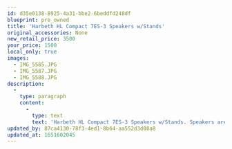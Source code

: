 ```yaml
---
id: d35e0138-8925-4a31-bbe2-6beddfd248df
blueprint: pre_owned
title: 'Harbeth HL Compact 7ES-3 Speakers w/Stands'
original_accessories: None
new_retail_price: 3500
your_price: 1500
local_only: true
images:
  - IMG_5585.JPG
  - IMG_5587.JPG
  - IMG_5588.JPG
description:
  -
    type: paragraph
    content:
      -
        type: text
        text: 'Harbeth HL Compact 7ES-3 Speakers w/Stands. Speakers are in very good physical and functional condition and sold as new for $3,500.00'
updated_by: 87ca4130-78f3-4ed1-8b64-aa552d3d08a8
updated_at: 1651602045
---
```

